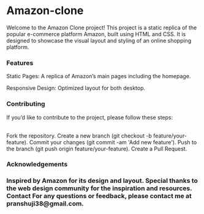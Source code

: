 # Amazon-clone

<p>Welcome to the Amazon Clone project! This project is a static replica of the popular e-commerce platform Amazon, built using HTML and CSS. It is designed to showcase the visual layout and styling of an online shopping platform.</p>

<h3>Features</h3>

<p>Static Pages: A replica of Amazon’s main pages including the homepage.</p>
<p>Responsive Design: Optimized layout for both desktop.</p>

<h3>Contributing</h3>

<p>If you’d like to contribute to the project, please follow these steps:</p>
<br>
Fork the repository.
Create a new branch (git checkout -b feature/your-feature).
Commit your changes (git commit -am 'Add new feature').
Push to the branch (git push origin feature/your-feature).
Create a Pull Request.
<br>
<h3>Acknowledgements<h3>
Inspired by Amazon for its design and layout.
Special thanks to the web design community for the inspiration and resources.
Contact
For any questions or feedback, please contact me at pranshuji38@gmail.com.

